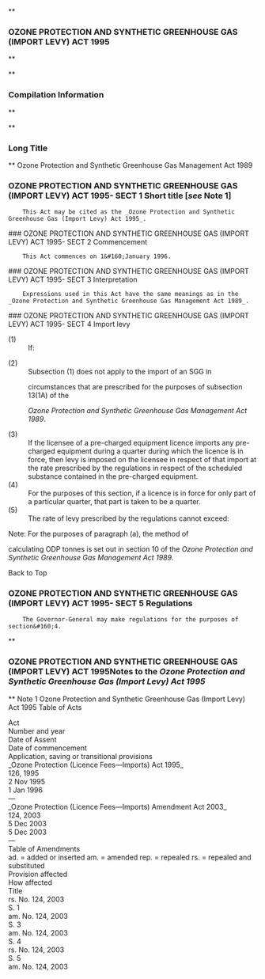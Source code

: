 **

###  OZONE PROTECTION AND SYNTHETIC GREENHOUSE GAS (IMPORT LEVY) ACT 1995 
**


**

###  Compilation Information 
**










**

###  Long Title 
**
Ozone Protection and Synthetic Greenhouse Gas Management Act 1989
###  OZONE PROTECTION AND SYNTHETIC GREENHOUSE GAS (IMPORT LEVY) ACT 1995- SECT 1  Short title [_see_ Note 1] 
<dl compact="">

		This Act may be cited as the _Ozone Protection and Synthetic Greenhouse Gas (Import Levy) Act 1995_.

 </dl>
###  OZONE PROTECTION AND SYNTHETIC GREENHOUSE GAS (IMPORT LEVY) ACT 1995- SECT 2  Commencement 
<dl compact="">

		This Act commences on 1&#160;January 1996.

 </dl>
###  OZONE PROTECTION AND SYNTHETIC GREENHOUSE GAS (IMPORT LEVY) ACT 1995- SECT 3  Interpretation 
<dl compact="">

		Expressions used in this Act have the same meanings as in the _Ozone Protection and Synthetic Greenhouse Gas Management Act 1989_.

 </dl>
###  OZONE PROTECTION AND SYNTHETIC GREENHOUSE GAS (IMPORT LEVY) ACT 1995- SECT 4  Import levy 
<dl compact="">

<dt>(1)</dt><dd>If:

</dd> </dl>

<dl compact="">

<dt>(2)</dt><dd>Subsection&#160;(1) does not apply to the import of an SGG in

circumstances that are prescribed for the purposes of subsection 13(1A) of the

_Ozone Protection and Synthetic Greenhouse Gas Management Act 1989_.</dd> <dt>(3)</dt><dd>If the licensee of a pre-charged equipment licence imports any pre-charged equipment during a quarter during which the licence is in force, then levy is imposed on the licensee in respect of that import at the rate prescribed by the regulations in respect of the scheduled substance contained in the pre-charged equipment.</dd> <dt>(4)</dt><dd>For the purposes of this section, if a licence is in force for only part of a particular quarter, that part is taken to be a quarter.</dd> <dt>(5)</dt><dd>The rate of levy prescribed by the regulations cannot exceed: </dd> </dl>


<dl compact="">

Note:	For the purposes of paragraph&#160;(a), the method of

calculating ODP tonnes is set out in section&#160;10 of the _Ozone Protection and Synthetic Greenhouse Gas Management Act 1989_.

 </dl>

Back to Top

###  OZONE PROTECTION AND SYNTHETIC GREENHOUSE GAS (IMPORT LEVY) ACT 1995- SECT 5  Regulations 
<dl compact="">

		The Governor-General may make regulations for the purposes of section&#160;4.

 </dl>
**

###  OZONE PROTECTION AND SYNTHETIC GREENHOUSE GAS (IMPORT LEVY) ACT 1995<centreit>Notes to the _Ozone Protection and Synthetic Greenhouse Gas (Import Levy) Act 1995_ </centreit>
**
Note 1
Ozone Protection and Synthetic Greenhouse Gas (Import Levy) Act 1995
Table of Acts
<tr align="left">
  <th colspan="1" align="left">
    <div>Act</div>

  </th>
  <th colspan="1" align="left">
    <div>Number 
and year</div>

  </th>
  <th colspan="1" align="left">
    <div>Date 
of Assent</div>

  </th>
  <th colspan="1" align="left">
    <div>Date of commencement</div>

  </th>
  <th colspan="1" align="left">
    <div>Application, saving or transitional provisions</div>

  </th>
</tr>
<tr align="left">
  <td colspan="1" align="left">
    <div>_Ozone Protection (Licence Fees&#151;Imports) Act 1995_</div>

  </td>
  <td colspan="1" align="left">
    <div>126, 1995</div>

  </td>
  <td colspan="1" align="left">
    <div>2 Nov 1995</div>

  </td>
  <td colspan="1" align="left">
    <div>1 Jan 1996</div>

  </td>
  <td colspan="1" align="left">
    <div>&#151;</div>

  </td>
</tr>
<tr align="left">
  <td colspan="1" align="left">
    <div>_Ozone Protection (Licence Fees&#151;Imports) Amendment Act 2003_</div>

  </td>
  <td colspan="1" align="left">
    <div>124, 2003</div>

  </td>
  <td colspan="1" align="left">
    <div>5 Dec 2003</div>

  </td>
  <td colspan="1" align="left">
    <div>5 Dec 2003</div>

  </td>
  <td colspan="1" align="left">
    <div>&#151;</div>

  </td>
</tr>
Table of Amendments
<tr align="left">
  <th colspan="1" align="left">
    <div>ad. = added or inserted am. = amended rep. = repealed rs. = repealed and substituted</div>

  </th>
</tr>
<tr align="left">
  <th colspan="1" align="left">
    <div>Provision affected</div>

  </th>
  <th colspan="1" align="left">
    <div>How affected</div>

  </th>
</tr>
<tr align="left">
  <td colspan="1" align="left">
    <div>Title</div>

  </td>
  <td colspan="1" align="left">
    <div>rs. No.&#160;124, 2003</div>

  </td>
</tr>
<tr align="left">
  <td colspan="1" align="left">
    <div>S. 1</div>

  </td>
  <td colspan="1" align="left">
    <div>am. No.&#160;124, 2003</div>

  </td>
</tr>
<tr align="left">
  <td colspan="1" align="left">
    <div>S. 3</div>

  </td>
  <td colspan="1" align="left">
    <div>am. No.&#160;124, 2003</div>

  </td>
</tr>
<tr align="left">
  <td colspan="1" align="left">
    <div>S. 4</div>

  </td>
  <td colspan="1" align="left">
    <div>rs. No.&#160;124, 2003</div>

  </td>
</tr>
<tr align="left">
  <td colspan="1" align="left">
    <div>S. 5</div>

  </td>
  <td colspan="1" align="left">
    <div>am. No.&#160;124, 2003</div>

  </td>
</tr>






